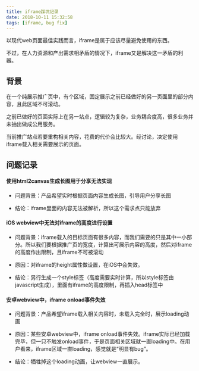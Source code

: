 ```yaml
---
title: iframe踩坑记录
date: 2018-10-11 15:32:58
tags: [iframe, bug fix]
---
```


以现代web页面最佳实践而言，iframe是属于应该尽量避免使用的东西。

不过，在人力资源和产出需求相矛盾的情况下，iframe又是解决这一矛盾的利器。
<escape><!-- more --></escape>

## 背景

在一个纯展示推广页中，有个区域，固定展示之前已经做好的另一页面里的部分内容，且此区域不可滚动。

之前已做好的页面实际上在另一站点，逻辑较为复杂，业务耦合度高，很多业务并未抽出做成公用服务。

当前推广站点若要重构相关内容，花费的代价会比较大。经讨论，决定使用iframe载入相关需要展示的页面。

## 问题记录

#### 使用html2canvas生成长图用于分享无法实现
    
- 问题背景：产品希望实时根据页面内容生成长图，引导用户分享长图

- 结论：iframe里面的内容无法被解析，所以这个需求点只能放弃

#### iOS webview中无法对iframe的高度进行设置

- 问题背景：iframe载入的目标页面有很多内容，而我们需要的只是其中一小部分。所以我们要根据推广页的宽度，计算出可展示内容的高度，然后对iframe的高度作出限制，且iframe不可被滚动
    
- 原因：对iframe的height属性做设置，在iOS中会失效。
    
- 结论：另行生成一个style标签（高度需要实时计算，所以style标签由javascript生成），里面有iframe的高度限制，再插入head标签中
    
#### 安卓webview中，iframe onload事件失效

- 问题背景：产品希望iframe载入相关内容时，未载入完全时，展示loading动画
    
- 原因：某些安卓webview中，iframe onload事件失效。iframe实际已经加载完毕，但一只不触发onload事件，于是页面相关区域就一直loading中。在用户看来，iframe区域一直loading，感觉就是“明显有bug”。
    
- 结论：牺牲掉这个loading动画，让webview一直展示。